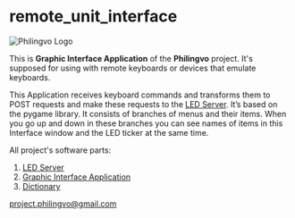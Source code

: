 # remote_unit_interface

![Philingvo Logo](https://user-images.githubusercontent.com/108828980/177623942-55bcc0ba-873f-4761-aa8c-172a0022ab26.png)

This is **Graphic Interface Application** of the **Philingvo** project. It's supposed for using with remote keyboards or devices that emulate keyboards. 

This Application receives keyboard commands and transforms them to POST requests and make these requests to the [LED Server](https://github.com/philingvo/led_server).
It’s based on the pygame library. It consists of branches of menus and their items. When you go up and down in these branches you can see names of items in this Interface window and the LED ticker at the same time.

All project's software parts:
1. [LED Server](https://github.com/philingvo/led_server)
2. [Graphic Interface Application](https://github.com/philingvo/remote_unit_interface)
3. [Dictionary](https://github.com/philingvo/dictionary)

project.philingvo@gmail.com
